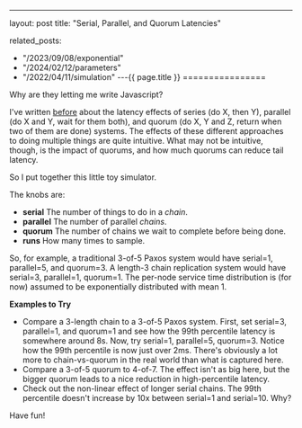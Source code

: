 ---
layout: post
title: "Serial, Parallel, and Quorum Latencies"



related_posts:
  - "/2023/09/08/exponential"
  - "/2024/02/12/parameters"
  - "/2022/04/11/simulation"
---{{ page.title }}
================

<p class="meta">Why are they letting me write Javascript?</p>

I've written [before](https://brooker.co.za/blog/2021/04/19/latency.html) about the latency effects of series (do X, then Y), parallel (do X and Y, wait for them both), and quorum (do X, Y and Z, return when two of them are done) systems. The effects of these different approaches to doing multiple things are quite intuitive. What may not be intuitive, though, is the impact of quorums, and how much quorums can reduce tail latency.

So I put together this little toy simulator.

The knobs are:

 - **serial** The number of things to do in a *chain*.
 - **parallel** The number of parallel *chains*.
 - **quorum** The number of chains we wait to complete before being done.
 - **runs** How many times to sample.

 So, for example, a traditional 3-of-5 Paxos system would have serial=1, parallel=5, and quorum=3. A length-3 chain replication system would have serial=3, parallel=1, quorum=1. The per-node service time distribution is (for now) assumed to be exponentially distributed with mean 1.

 <div id="vis"></div>

<script src="https://cdn.jsdelivr.net/npm/vega@5"></script>
<script src="https://cdn.jsdelivr.net/npm/vega-lite@4"></script>
<script src="https://cdn.jsdelivr.net/npm/vega-embed@6"></script>

<script type="text/javascript">
  // Generate `n` samples, exponentially distributed with `lambda = 1.0` (i.e. a mean of 1)
  function samples(n) {
    let data = [];
    for (let i = 0; i < n; i++) {
      data.push(-Math.log(Math.random()));
    }
    return data;
  }

  function makeSerial(n, serial) {
    let totals = [];
    for (let i = 0; i < n; i++) {
      let sample = samples(serial).reduce((a, b) => a + b, 0);
      totals.push(sample);
    }
    return totals;
  }

  function simulate(n, serial, parallel, quorum) {
    let results = [];
    for (let i = 0; i < n; i++) {
      // Each sample starts with `parallel` serial chains, each of length `serial`
      let serial_samples = makeSerial(parallel, serial);
      // Then we sort them, and take the highest `quorum`
      let sorted_samples = serial_samples.sort().slice(0, quorum);
      // And the result is the longest remaining sample
      results.push(sorted_samples[sorted_samples.length - 1]);
    }
    return results;
  }

  function arrayToData(arr) {
    return arr.map(function(v) { return {"u": v }; });
  }

  function updateView(view) {
    let new_data = simulate(view.signal('runs'), view.signal('serial'), view.signal('parallel'), view.signal('quorum'));
    view.change('points', vega.changeset().remove(vega.truthy).insert(arrayToData(new_data))).runAsync();
  }

  var spec = "https://brooker.co.za/blog/resources/simulation_vega_lite_spec.json";
  vegaEmbed('#vis', spec).then(function(result) {
    updateView(result.view);
    result.view.addSignalListener('serial', function(name, value) {
      updateView(result.view);
    });
    result.view.addSignalListener('parallel', function(name, value) {
      updateView(result.view);
    });
    result.view.addSignalListener('quorum', function(name, value) {
      updateView(result.view);
    });
    result.view.addSignalListener('runs', function(name, value) {
      updateView(result.view);
    });
  }).catch(console.error);
</script>

**Examples to Try**

 - Compare a 3-length chain to a 3-of-5 Paxos system. First, set serial=3, parallel=1, and quorum=1 and see how the 99th percentile latency is somewhere around 8s. Now, try serial=1, parallel=5, quorum=3. Notice how the 99th percentile is now just over 2ms. There's obviously a lot more to chain-vs-quorum in the real world than what is captured here.
 - Compare a 3-of-5 quorum to 4-of-7. The effect isn't as big here, but the bigger quorum leads to a nice reduction in high-percentile latency.
 - Check out the non-linear effect of longer serial chains. The 99th percentile doesn't increase by 10x between serial=1 and serial=10. Why?
 
 Have fun!